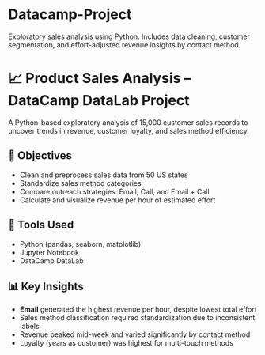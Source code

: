 # Datacamp-Project
Exploratory sales analysis using Python. Includes data cleaning, customer segmentation, and effort-adjusted revenue insights by contact method.


# 📈 Product Sales Analysis – DataCamp DataLab Project

A Python-based exploratory analysis of 15,000 customer sales records to uncover trends in revenue, customer loyalty, and sales method efficiency.

## 📌 Objectives
- Clean and preprocess sales data from 50 US states
- Standardize sales method categories
- Compare outreach strategies: Email, Call, and Email + Call
- Calculate and visualize revenue per hour of estimated effort

## 🧰 Tools Used
- Python (pandas, seaborn, matplotlib)
- Jupyter Notebook
- DataCamp DataLab

## 📊 Key Insights
- **Email** generated the highest revenue per hour, despite lowest total effort
- Sales method classification required standardization due to inconsistent labels
- Revenue peaked mid-week and varied significantly by contact method
- Loyalty (years as customer) was highest for multi-touch methods
